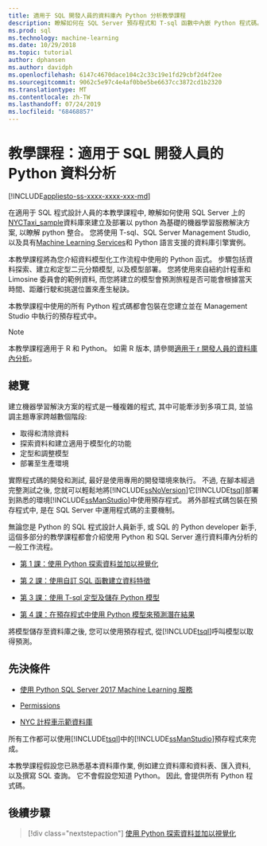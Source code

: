 ```yaml
---
title: 適用于 SQL 開發人員的資料庫內 Python 分析教學課程
description: 瞭解如何在 SQL Server 預存程式和 T-sql 函數中內嵌 Python 程式碼。
ms.prod: sql
ms.technology: machine-learning
ms.date: 10/29/2018
ms.topic: tutorial
author: dphansen
ms.author: davidph
ms.openlocfilehash: 6147c4670dace104c2c33c19e1fd29cbf2d4f2ee
ms.sourcegitcommit: 9062c5e97c4e4af0bbe5be6637cc3872cd1b2320
ms.translationtype: MT
ms.contentlocale: zh-TW
ms.lasthandoff: 07/24/2019
ms.locfileid: "68468857"
---
```

# <a name="tutorial-python-data-analytics-for-sql-developers"></a>教學課程：適用于 SQL 開發人員的 Python 資料分析
[!INCLUDE[appliesto-ss-xxxx-xxxx-xxx-md](../../includes/appliesto-ss-xxxx-xxxx-xxx-md.md)]

在適用于 SQL 程式設計人員的本教學課程中, 瞭解如何使用 SQL Server 上的[NYCTaxi_sample](demo-data-nyctaxi-in-sql.md)資料庫來建立及部署以 python 為基礎的機器學習服務解決方案, 以瞭解 python 整合。 您將使用 T-sql、SQL Server Management Studio, 以及具有[Machine Learning Services](../install/sql-machine-learning-services-windows-install.md)和 Python 語言支援的資料庫引擎實例。

本教學課程將為您介紹資料模型化工作流程中使用的 Python 函式。 步驟包括資料探索、建立和定型二元分類模型, 以及模型部署。 您將使用來自紐約計程車和 Limosine 委員會的範例資料, 而您將建立的模型會預測旅程是否可能會根據當天時間、距離行駛和挑選位置來產生秘訣。 

本教學課程中使用的所有 Python 程式碼都會包裝在您建立並在 Management Studio 中執行的預存程式中。

> [!NOTE]
> 本教學課程適用于 R 和 Python。 如需 R 版本, 請參閱[適用于 r 開發人員的資料庫內分析](sqldev-in-database-r-for-sql-developers.md)。

## <a name="overview"></a>總覽

建立機器學習解決方案的程式是一種複雜的程式, 其中可能牽涉到多項工具, 並協調主題專家跨越數個階段:

+ 取得和清除資料
+ 探索資料和建立適用于模型化的功能
+ 定型和調整模型
+ 部署至生產環境

實際程式碼的開發和測試, 最好是使用專用的開發環境來執行。 不過, 在腳本經過完整測試之後, 您就可以輕鬆地將[!INCLUDE[ssNoVersion](../../includes/ssnoversion-md.md)]它[!INCLUDE[tsql](../../includes/tsql-md.md)]部署到熟悉的環境[!INCLUDE[ssManStudio](../../includes/ssmanstudio-md.md)]中使用預存程式。 將外部程式碼包裝在預存程式中, 是在 SQL Server 中運用程式碼的主要機制。

無論您是 Python 的 SQL 程式設計人員新手, 或 SQL 的 Python developer 新手, 這個多部分的教學課程都會介紹使用 Python 和 SQL Server 進行資料庫內分析的一般工作流程。 

+ [第 1 課：使用 Python 探索資料並加以視覺化](sqldev-py3-explore-and-visualize-the-data.md)

+ [第 2 課：使用自訂 SQL 函數建立資料特徵](sqldev-py4-create-data-features-using-t-sql.md)

+ [第 3 課：使用 T-sql 定型及儲存 Python 模型](sqldev-py5-train-and-save-a-model-using-t-sql.md)

+ [第 4 課：在預存程式中使用 Python 模型來預測潛在結果](sqldev-py6-operationalize-the-model.md)

將模型儲存至資料庫之後, 您可以使用預存程式, 從[!INCLUDE[tsql](../../includes/tsql-md.md)]呼叫模型以取得預測。

## <a name="prerequisites"></a>先決條件

+ [使用 Python SQL Server 2017 Machine Learning 服務](../install/sql-machine-learning-services-windows-install.md#verify-installation)

+ [Permissions](../security/user-permission.md)

+ [NYC 計程車示範資料庫](demo-data-nyctaxi-in-sql.md)

所有工作都可以使用[!INCLUDE[tsql](../../includes/tsql-md.md)]中的[!INCLUDE[ssManStudio](../../includes/ssmanstudio-md.md)]預存程式來完成。

本教學課程假設您已熟悉基本資料庫作業, 例如建立資料庫和資料表、匯入資料, 以及撰寫 SQL 查詢。 它不會假設您知道 Python。 因此, 會提供所有 Python 程式碼。 

## <a name="next-steps"></a>後續步驟

> [!div class="nextstepaction"]
> [使用 Python 探索資料並加以視覺化](sqldev-py3-explore-and-visualize-the-data.md)
